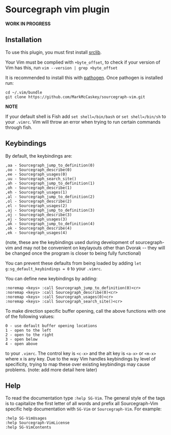 # Sourcegraph vim plugin

**WORK IN PROGRESS**

## Installation

To use this plugin, you must first install [srclib](https://srclib.org).

Your Vim must be complied with `+byte_offset`, to check if your version of Vim has this, run `vim --version | grep +byte_offset`

It is recommended to install this with [pathogen](https://github.com/tpope/vim-pathogen).
Once pathogen is installed run:
```
cd ~/.vim/bundle
git clone https://github.com/MarkMcCaskey/sourcegraph-vim.git
```
**NOTE**

If your default shell is Fish add `set shell=/bin/bash` or `set shell=/bin/sh` to your `.vimrc`.  Vim will throw an error when trying to run certain commands through fish.

## Keybindings

By default, the keybindings are:
```
,aa - Sourcegraph_jump_to_definition(0)
,oo - Sourcegraph_describe(0)
,ee - Sourcegraph_usages(0)
,uu - Sourcegraph_search_site()
,ah - Sourcegraph_jump_to_definition(1)
,oh - Sourcegraph_describe(1)
,eh - Sourcegraph_usages(1)
,al - Sourcegraph_jump_to_definition(2)
,ol - Sourcegraph_describe(2)
,el - Sourcegraph_usages(2)
,aj - Sourcegraph_jump_to_definition(3)
,oj - Sourcegraph_describe(3)
,ej - Sourcegraph_usages(3)
,ak - Sourcegraph_jump_to_definition(4)
,ok - Sourcegraph_describe(4)
,ek - Sourcegraph_usages(4)

```
(note, these are the keybindings used during development of sourcegraph-vim and may not be convenient on keylayouts other than Dvorak -- they will be changed once the program is closer to being fully functional)


You can prevent these defaults from being loaded by adding `let g:sg_default_keybindings = 0` to your `.vimrc`.

You can define new keybindings by adding:
```
:noremap <keys> :call Sourcegraph_jump_to_definition(0)<cr>
:noremap <keys> :call Sourcegraph_describe(0)<cr>
:noremap <keys> :call Sourcegraph_usages(0)<cr>
:noremap <keys> :call Sourcegraph_search_site()<cr>
```
To make direction specific buffer opening, call the above functions with one of the following values:
```
0 - use default buffer opening locations
1 - open to the left
2 - open to the right
3 - open below
4 - open above
```
to your `.vimrc`.
The control key is `<c-x>` and the alt key is `<a-x>` or `<m-x>` where x is any key.
Due to the way Vim handles keybindings by level of specificity, trying to map these over existing keybindings may cause problems.
(note: add more detail here later)

## Help

To read the documentation type `:help SG-Vim`.
The general style of the tags is to capitalize the first letter of all words and prefix all Sourcegraph-Vim specific help documentation with `SG-Vim` or `Sourcegraph-Vim`.
For example:
```
:help SG-VimUsages
:help Sourcegraph-VimLicense
:help SG-VimContents
```
